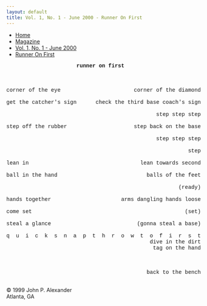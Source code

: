 ```yaml
---
layout: default
title: Vol. 1, No. 1 - June 2000 - Runner On First
---
```

<nav class="breadcrumb" aria-label="breadcrumbs">
  <ul>
    <li><a href="{{ site.url }}{{ site.baseurl }}/index.html">Home</a></li>
    <li><a href="../magazine.html">Magazine</a></li>
    <li><a href="bi_vol_1_no_1_home.html">Vol. 1, No. 1 - June 2000</a></li>
    <li class="is-active"><a href="#" aria-current="page">Runner On First</a></li>
  </ul>
</nav>

<section class="storycontent">

  <pre style="font-family: Courier; width: 570px;">
                      <strong>runner on first</strong>



corner of the eye                       corner of the diamond

get the catcher's sign      check the third base coach's sign

                                               step step step

step off the rubber                     step back on the base

                                               step step step

                                                         step

lean in                                   lean towards second

ball in the hand                            balls of the feet

                                                      (ready)

hands together                      arms dangling hands loose

come set                                                (set)

steal a glance                           (gonna steal a base)

q  u  i  c  k  s  n  a  p  t  h  r  o  w  t  o  f  i  r  s  t
                                             dive in the dirt
                                              tag on the hand



                                            back to the bench
  </pre>

  <p>
  &copy; 1999 John P. Alexander<br />
  Atlanta, GA
  </p>
</section>
